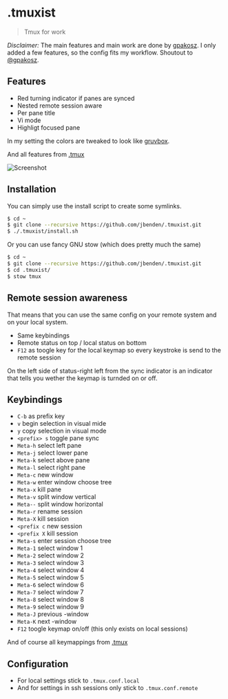 # .tmuxist

> Tmux for work

*Disclaimer:* The main features and main work are done by
[gpakosz](https://github.com/gpakosz/.tmux). I only added a few features, so the
config fits my workflow.
Shoutout to [@gpakosz](https://twitter.com/gpakosz).

## Features

- Red turning indicator if panes are synced
- Nested remote session aware
- Per pane title
- Vi mode
- Highligt focused pane

In my setting the colors are tweaked to look like
[gruvbox](https://github.com/morhetz/gruvbox).

And all features from [.tmux](https://github.com/gpakosz/.tmux)

![Screenshot](screenshot.png)

## Installation

You can simply use the install script to create some symlinks.

```bash
$ cd ~
$ git clone --recursive https://github.com/jbenden/.tmuxist.git
$ ./.tmuxist/install.sh
```

Or you can use fancy GNU stow (which does pretty much the same)

```bash
$ cd ~
$ git clone --recursive https://github.com/jbenden/.tmuxist.git
$ cd .tmuxist/
$ stow tmux
```

## Remote session awareness

That means that you can use the same config on your remote system and on your
local system.

- Same keybindings
- Remote status on top / local status on bottom
- `F12` as toogle key for the local keymap so every keystroke is send to the
  remote session

On the left side of status-right left from the sync indicator is an indicator
that tells you wether the keymap is turnded on or off.

## Keybindings

 - `C-b` as prefix key
 - `v` begin selection in visual mide
 - `y` copy selection in visual mode
 - `<prefix> s` toggle pane sync
 - `Meta-h` select left pane
 - `Meta-j` select lower pane
 - `Meta-k` select above pane
 - `Meta-l` select right pane
 - `Meta-c` new window
 - `Meta-w` enter window choose tree
 - `Meta-x` kill pane
 - `Meta-v` split window vertical
 - `Meta--` split window horizontal
 - `Meta-r` rename session
 - `Meta-X` kill session
 - `<prefix c` new session
 - `<prefix X` kill session
 - `Meta-s` enter session choose tree
 - `Meta-1` select window 1
 - `Meta-2` select window 2
 - `Meta-3` select window 3
 - `Meta-4` select window 4
 - `Meta-5` select window 5
 - `Meta-6` select window 6
 - `Meta-7` select window 7
 - `Meta-8` select window 8
 - `Meta-9` select window 9
 - `Meta-J` previous -window
 - `Meta-K` next -window
 - `F12` toogle keymap on/off (this only exists on local sessions)

And of course all keymappings from [.tmux](https://github.com/gpakosz/.tmux)

## Configuration

- For local settings stick to `.tmux.conf.local`
- And for settings in ssh sessions only stick to `.tmux.conf.remote`
